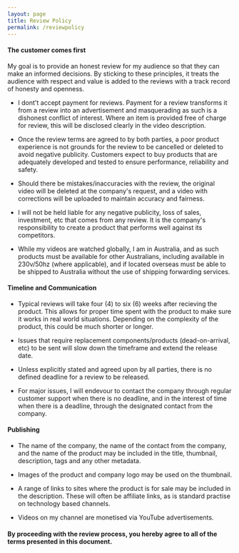 ```yaml
---
layout: page
title: Review Policy
permalink: /reviewpolicy
---
```

#### The customer comes first
My goal is to provide an honest review for my audience so that they can make an informed decisions. By sticking to these principles, it treats the audience with respect and value is added to the reviews with a track record of honesty and openness.

* I dont't accept payment for reviews. Payment for a review transforms it from a review into an advertisement and masquerading as such is a dishonest conflict of interest. Where an item is provided free of charge for review, this will be disclosed clearly in the video description.

* Once the review terms are agreed to by both parties, a poor product experience is not grounds for the review to be cancelled or deleted to avoid negative publicity. Customers expect to buy products that are adequately developed and tested to ensure performance, reliability and safety.

* Should there be mistakes/inaccuracies with the review, the original video will be deleted at the company's request, and a video with corrections will be uploaded to maintain accuracy and fairness.

* I will not be held liable for any negative publicity, loss of sales, investment, etc that comes from any review. It is the company's responsibility to create a product that performs well against its competitors.

* While my videos are watched globally, I am in Australia, and as such products must be available for other Australians, including available in 230v/50hz (where applicable), and if located overseas must be able to be shipped to Australia without the use of shipping forwarding services.

#### Timeline and Communication
* Typical reviews will take four (4) to six (6) weeks after recieving the product. This allows for proper time spent with the product to make sure it works in real world situations. Depending on the complexity of the product, this could be much shorter or longer. 

* Issues that require replacement components/products (dead-on-arrival, etc) to be sent will slow down the timeframe and extend the release date.

* Unless explicitly stated and agreed upon by all parties, there is no defined deadline for a review to be released.

* For major issues, I will endevour to contact the company through regular customer support when there is no deadline, and in the interest of time when there is a deadline, through the designated contact from the company.


#### Publishing
* The name of the company, the name of the contact from the company, and the name of the product may be included in the title, thumbnail, description, tags and any other metadata.

* Images of the product and company logo may be used on the thumbnail.

* A range of links to sites where the product is for sale may be included in the description. These will often be affiliate links, as is standard practise on technology based channels.

* Videos on my channel are monetised via YouTube advertisements.

#### By proceeding with the review process, you hereby agree to all of the terms presented in this document.